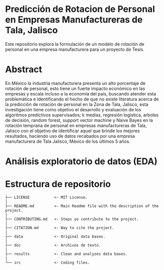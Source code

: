 # Predicción de Rotacion de Personal en Empresas Manufactureras de Tala, Jalisco
Este repositorio explora la formulación de un modelo de rotación de personal en una empresa manufacturera para un proyecto de Tesis.

# Abstract
En México la industria manufacturera presenta un alto porcentaje de rotación de personal, esto tiene un fuerte impacto económico en las empresas y escala incluso a la economía del país, buscando atender esta problemática e identificando el hecho de que no existe literatura acerca de la predicción de rotación de personal en la Zona de Tala, Jalisco, esta investigación tiene como objetivo el desarrollo y evaluación de los algoritmos predictivos supervisados; k medias, regresión logística, arboles de decisión, random forest, support vector machine y Naive Bayes en la rotación temprana de personal en empresas manufactureras de Tala, Jalisco con el objetivo de identificar aquel que brinde los mejores resultados, haciendo uso de datos recabados por una empresa manufacturera de Tala Jalisco, México de los últimos 5 años.

# Análisis exploratorio de datos (EDA)

# Estructura de repositorio

    ├── LICENSE           <- MIT License.  
    |  
    ├── README.md         <- Main Readme file with the description of the project.  
    |  
    ├── CONTRIBUTING.md   <- Steps yo contribute to the project.  
    |  
    ├── CITATION.md       <- Way to cite the project.  
    |  
    ├── data              <- Original data bases.  
    |  
    ├── doc               <- Archivos de texto.  
    |  
    ├── results           <- Clean and analyzes data bases.  
    |  
    └── src               <- Coding files.  
